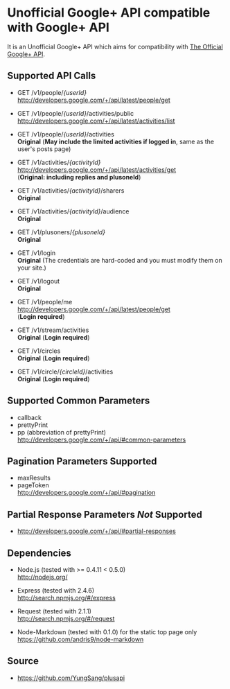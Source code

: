 # Unofficial Google+ API compatible with Google+ API

It is an Unofficial Google+ API which aims for compatibility with [The Official Google+ API](http://developers.google.com/+/api/).

## Supported API Calls

*	GET /v1/people/*{userId}*  
	<http://developers.google.com/+/api/latest/people/get>

*	GET /v1/people/*{userId}*/activities/public  
	<http://developers.google.com/+/api/latest/activities/list>

*	GET /v1/people/*{userId}*/activities  
	**Original** (**May include the limited activities if logged in**, same as the user's posts page)

*	GET /v1/activities/*{activityId}*  
	<http://developers.google.com/+/api/latest/activities/get>  
	(**Original: including replies and plusoneId**)

*	GET /v1/activities/*{activityId}*/sharers  
	**Original**

*	GET /v1/activities/*{activityId}*/audience  
	**Original**

*	GET /v1/plusoners/*{plusoneId}*  
	**Original**

* GET /v1/login  
	**Original** (The credentials are hard-coded and you must modify them on your site.)

* GET /v1/logout  
	**Original**

* GET /v1/people/me  
	<http://developers.google.com/+/api/latest/people/get>  
	(**Login required**)

* GET /v1/stream/activities  
	**Original** (**Login required**)

* GET /v1/circles  
	**Original** (**Login required**)

* GET /v1/circle/*{circleId}*/activities  
	**Original** (**Login required**)

## Supported Common Parameters

* callback
* prettyPrint
* pp (abbreviation of prettyPrint)  
	<http://developers.google.com/+/api/#common-parameters>

## Pagination Parameters Supported

* maxResults
* pageToken  
	<http://developers.google.com/+/api/#pagination>

## Partial Response Parameters *Not* Supported

* <http://developers.google.com/+/api/#partial-responses>

## Dependencies

* Node.js (tested with >= 0.4.11 < 0.5.0)  
	<http://nodejs.org/>

* Express (tested with 2.4.6)  
	<http://search.npmjs.org/#/express>

* Request (tested with 2.1.1)  
	<http://search.npmjs.org/#/request>

* Node-Markdown (tested with 0.1.0) for the static top page only  
	<https://github.com/andris9/node-markdown>

## Source

* <https://github.com/YungSang/plusapi>
